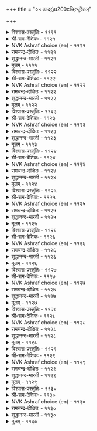 +++
title = "०५ कादऱ्\u200cचिऱप्पुरैत्तल्"

+++


<details><summary>विश्वास-प्रस्तुतिः - ११२१</summary>

पालॊडु तेन्गलन् दट्रे पणिमॊऴि  
वालॆयिऱु ऊऱिय नीर्।       ११२१
</details>

<details><summary>श्री-राम-देशिकः - ११२१</summary>

अस्यास्तु मृदुभाषिण्याः श्वेतदन्तोद्भवं जलम् ।  
मधुसम्मिश्रितं क्षीरमिवातिमधुरं भवेत् ॥ ११२१॥
</details>

<details><summary>NVK Ashraf choice (en) - ११२१</summary>

११२१
Like a mixture of milk and honey,
Is the drool that drips through her pearly teeth.
(N.V.K. Ashraf)
</details>

<details><summary>रामचन्द्र-दीक्षितः - ११२१</summary>

1121 pāloṭu tēṉkalan taṟṟē paṇimoḻi  
vāleyiṟu ūṟiya nīr.  
1121\. The kiss of the tender lips of my modest maid is like the taste of honey with milk.  
</details>

<details><summary>शुद्धानन्द-भारती - ११२१</summary>

1\. பாலொடு தேன்கலந் தற்றே பணிமொழி  
வாலெயிறு ஊறிய நீர்.  
Like milk and honey the dew is sweet  
From her white teeth whose word is soft.        1121  
</details>

<details><summary>मूलम् - ११२१</summary>

पालॊडु तेन्गलन् दट्रे पणिमॊऴि  
वालॆयिऱु ऊऱिय नीर्।       ११२१
</details>

<details><summary>विश्वास-प्रस्तुतिः - ११२२</summary>

उडम्बॊडु उयिरिडै ऎन्नमऱ्ऱन्न  
मडन्दैयॊडु ऎम्मिडै नट्पु।       ११२२
</details>

<details><summary>श्री-राम-देशिकः - ११२२</summary>

जीवस्य देहसम्बन्धो यादृशो दृश्यते भुवि ।  
स्नेहबन्धो ममाप्यस्यां वर्तते तादृशो दृढः ॥ ११२२॥
</details>

<details><summary>NVK Ashraf choice (en) - ११२२</summary>

११२२
The bond between me and this damsel
Is like the union of body and soul. *
(W.H. Drew and J. Lazarus)
</details>

<details><summary>रामचन्द्र-दीक्षितः - ११२२</summary>

1122 uṭampoṭu uyiriṭai eṉṉamaṟṟu aṉṉa  
maṭantaiyoṭu emmiṭai naṭpu.

1122\. The love that has sprung up between me and my beloved is constant, even as body and soul are inseparable.  
</details>

<details><summary>शुद्धानन्द-भारती - ११२२</summary>

2\. உடம்பொடு உயிரிடை என்னமற் றன்ன  
மடந்தையொடு எம்மிடை நட்பு.  
Love between me and this lady  
Is like bond between soul and body.        1122  
</details>

<details><summary>मूलम् - ११२२</summary>

उडम्बॊडु उयिरिडै ऎन्नमऱ्ऱन्न  
मडन्दैयॊडु ऎम्मिडै नट्पु।       ११२२
</details>

<details><summary>विश्वास-प्रस्तुतिः - ११२३</summary>

करुमणियिऱ्पावाय्नी पोदायाम् वीऴुम्  
तिरुनुदऱ्कु इल्लै इडम्।       ११२३
</details>

<details><summary>श्री-राम-देशिकः - ११२३</summary>

मन्नेत्रकृष्णतारे! त्वं त्यक्त्वा स्थानमितो व्रज ।  
नो चेन्मत्प्रियया तस्तुमत्र नैव हि शक्यते ॥ ११२३॥
</details>

<details><summary>NVK Ashraf choice (en) - ११२३</summary>

११२३
O pupil of my eye! Be gone,
For there is no place for the maiden I love. *
(M.S. Poornalingam Pillai)
</details>

<details><summary>रामचन्द्र-दीक्षितः - ११२३</summary>

1123 karumaṇiyiṉ pāvāynī pōtāyām vīḻum  
tirunutaṟku illai iṭam.

1123\. O Image in the pupil of my eye, begone! How can my fair-browed lady sit enthroned, unless you give place to her?  
</details>

<details><summary>शुद्धानन्द-भारती - ११२३</summary>

3\. கருமணியிற் பாவாய்நீ போதாயாம் வீழும்  
திருநுதற்கு இல்லை இடம்.  
Depart image in my pupil  
Giving room to my fair-browed belle!        1123  
</details>

<details><summary>मूलम् - ११२३</summary>

करुमणियिऱ्पावाय्नी पोदायाम् वीऴुम्  
तिरुनुदऱ्कु इल्लै इडम्।       ११२३
</details>

<details><summary>विश्वास-प्रस्तुतिः - ११२४</summary>

वाऴ्दल् उयिर्क्कन्नळ् आयिऴै सादल्  
अदऱ्कन्नळ् नीङ्गुम् इडत्तु।       ११२४
</details>

<details><summary>श्री-राम-देशिकः - ११२४</summary>

संयोगे भूषणाङ्गीयं मम जीवनदायिनी ।  
वियोगे सैव मे नूनं भवेन्मरणदायिनी ॥ ११२४॥
</details>

<details><summary>NVK Ashraf choice (en) - ११२४</summary>

११२४
Life is lively when she is around,
But dreadful when she leaves.
(N.V.K. Ashraf)
</details>

<details><summary>रामचन्द्र-दीक्षितः - ११२४</summary>

1124 vāḻtal uyirkkaṉṉaḷ āyiḻai cātal  
ataṟkaṉṉaḷ nīṅku miṭattu.

1124\. Embracing the arms of my choicely adorned lady I feel all the thrill and joy of life, but the moment I separate, I feel the wretchedness of death.  
</details>

<details><summary>शुद्धानन्द-भारती - ११२४</summary>

4\. வாழ்தல் உயிர்க்கன்னள் ஆயிழை சாதல்  
அதற்கன்னள் நீங்கு மிடத்து.  
Life with my jewel is existence  
Death it is her severance.        1124  
</details>

<details><summary>मूलम् - ११२४</summary>

वाऴ्दल् उयिर्क्कन्नळ् आयिऴै सादल्  
अदऱ्कन्नळ् नीङ्गुम् इडत्तु।       ११२४
</details>

<details><summary>विश्वास-प्रस्तुतिः - ११२५</summary>

उळ्ळुवन् मन्यान् मऱप्पिन् मऱप्पऱियेन्  
ऒळ्ळमर्क् कण्णाळ् कुणम्।       ११२५
</details>

<details><summary>श्री-राम-देशिकः - ११२५</summary>

यदि स्युर्विस्मृता लोके क्रूराक्ष्यास्ते च सद्गुणाः ।  
तदैव स्मरणं युक्तं, न मया विस्मृता गुणाः ॥ ११२५॥
</details>

<details><summary>NVK Ashraf choice (en) - ११२५</summary>

११२५
Recollection is needed if only I forget.
How can I forget her dazzling warring eyes!
(N.V.K. Ashraf)
</details>

<details><summary>रामचन्द्र-दीक्षितः - ११२५</summary>

1125 uḷḷuvaṉ maṉyāṉ maṟappiṉ maṟappaṟiyēṉ  
oḷḷamark kaṇṇāḷ kuṇam.

1125\. I cannot forget the noble quality of my love of the sparkling eyes.  
</details>

<details><summary>शुद्धानन्द-भारती - ११२५</summary>

5\. உள்ளுவன் மன்யான் மறப்பின் மறப்பறியேன்  
ஒள்ளமர்க் கண்ணாள் குணம்.  
Can I forget? I recall always  
The charms of her bright battling eyes.        1125  
</details>

<details><summary>मूलम् - ११२५</summary>

उळ्ळुवन् मन्यान् मऱप्पिन् मऱप्पऱियेन्  
ऒळ्ळमर्क् कण्णाळ् कुणम्।       ११२५
</details>

<details><summary>विश्वास-प्रस्तुतिः - ११२६</summary>

कण्णुळ्ळिन् पोगार् इमैप्पिन् परुगुवरा  
नुण्णियर्ऎम् काद लवर्।       ११२६
</details>

<details><summary>श्री-राम-देशिकः - ११२६</summary>

नापयाति प्रियो नेत्रान्निमेषसमयोऽपि सः ।  
नैति खेदं, यतोऽन्येषामदृश्यः सूक्ष्मरूपधृत् ॥ ११२६॥
</details>

<details><summary>NVK Ashraf choice (en) - ११२६</summary>

११२६
So subtle is my lover’s form that he neither leaves my eyes
Nor is he hurt when I wink. *
( Shuddhananda Bharatiar), (V.V.S. Aiyar)
</details>

<details><summary>रामचन्द्र-दीक्षितः - ११२६</summary>

1126 kaṇṇuḷḷiṉ pōkār imaippiṉ paruvarār  
nuṇṇiyarem kāta lavar.

1126\. My lover will never vanish from my eyes; nor will he be disturbed if I close them. He is so ethereal as to be invisible.  
</details>

<details><summary>शुद्धानन्द-भारती - ११२६</summary>

6\. கண்ணுன்ளின் போகார் இமைப்பின் பருவரார்  
நுண்ணியர்எங் காத லவர்.  
So subtle is my lover's form  
Ever in my eyes winking, no harm.        1126  
</details>

<details><summary>मूलम् - ११२६</summary>

कण्णुळ्ळिन् पोगार् इमैप्पिन् परुगुवरा  
नुण्णियर्ऎम् काद लवर्।       ११२६
</details>

<details><summary>विश्वास-प्रस्तुतिः - ११२७</summary>

कण्णुळ्ळार् काद लवरागक् कण्णुम्  
ऎऴुदेम् करप्पाक्कु अऱिन्दु।       ११२७
</details>

<details><summary>श्री-राम-देशिकः - ११२७</summary>

मन्नेत्रस्थो मात्प्रियोऽसौ छन्नः स्यादिति शङ्कया ।  
अञ्जनाद्यैरलङ्कारो नेत्रयोर्न विधीयते ॥ ११२७॥
</details>

<details><summary>NVK Ashraf choice (en) - ११२७</summary>

११२७
I will not paint my eyes and so lose
Even for a trice the sight of my love.
(P.S. Sundaram)
</details>

<details><summary>रामचन्द्र-दीक्षितः - ११२७</summary>

1127 kaṇṇuḷḷār kāta lavarākak kaṇṇum  
eḻutēm karappākku aṟintu.

1127\. I fear to paint ray eyes, lest it should hide the vision of my lord dwelling within.  
</details>

<details><summary>शुद्धानन्द-भारती - ११२७</summary>

7\. கண்ணுள்ளார் காத லவராகக் கண்ணும்  
எழுதேம் கரப்பாக்கு அறிந்து.  
My lover in my eyes abides  
I paint them not lest he hides.        1127  
</details>

<details><summary>मूलम् - ११२७</summary>

कण्णुळ्ळार् काद लवरागक् कण्णुम्  
ऎऴुदेम् करप्पाक्कु अऱिन्दु।       ११२७
</details>

<details><summary>विश्वास-प्रस्तुतिः - ११२८</summary>

नॆञ्जत्तार् काद लवराग वॆय्दुण्डल्  
अञ्जुदुम् वेबाक् कऱिन्दु।       ११२८
</details>

<details><summary>श्री-राम-देशिकः - ११२८</summary>

य्ष्णवस्त्वशनेनासौ हृदयस्थो मम प्रिय ः ।  
दग्धः स्यादिति भीत्या, तदुष्णं वस्तु न भुज्यते ॥ ११२८॥
</details>

<details><summary>NVK Ashraf choice (en) - ११२८</summary>

११२८
I dare not swallow anything hot
Lest it hurt my lover within me!
(P.S. Sundaram)
</details>

<details><summary>रामचन्द्र-दीक्षितः - ११२८</summary>

1128 neñcattār kāta lavarāka veytuṇṭal  
añcutum vēpākku aṟintu.

1128\. With my lover in my heart I do not eat anything hot lest it should harm the delicate one.  
</details>

<details><summary>शुद्धानन्द-भारती - ११२८</summary>

8\. நெஞ்சத்தார் காத லவராக வெய்துஉண்டல்  
அஞ்சுதும் வேபாக்கு அறிந்து.  
My lover abides in my heart  
I fear hot food lest he feels hot.        1128  
</details>

<details><summary>मूलम् - ११२८</summary>

नॆञ्जत्तार् काद लवराग वॆय्दुण्डल्  
अञ्जुदुम् वेबाक् कऱिन्दु।       ११२८
</details>

<details><summary>विश्वास-प्रस्तुतिः - ११२९</summary>

इमैप्पिन् करप्पाक्कु अऱिवल् अनैत्तिऱ्के  
एदिलर् ऎन्नुम् इव् वूर्।       ११२९
</details>

<details><summary>श्री-राम-देशिकः - ११२९</summary>

नेत्रस्पन्दे कृते नेत्रात् प्रियोऽन्तर्धानमेष्यति ।  
ज्ञात्वदं निर्निमेषं तं कठिन ब्रुवते जनाः ॥ ११२९॥
</details>

<details><summary>NVK Ashraf choice (en) - ११२९</summary>

११२९
My eyes don’t close for fear of losing him.
Seeing this, folks blame him for desertion.
(N.V.K. Ashraf)
</details>

<details><summary>रामचन्द्र-दीक्षितः - ११२९</summary>

1129 imaippiṉ karappākku aṟival aṉaittiṟkē  
ētilar eṉṉumiv vūr.

1129\. My eyes wink not lest they should lose the vision of my lord within; not knowing this people blame him for my sleeplessness.  
</details>

<details><summary>शुद्धानन्द-भारती - ११२९</summary>

9\. இமைப்பின் கரப்பாக்கு அறிவல் அனைத்திற்கே  
எதிலர் என்னும்இவ் வூர்.  
My eyes wink not lest he should hide  
And him as cruel the townsmen chide.        1129  
</details>

<details><summary>मूलम् - ११२९</summary>

इमैप्पिन् करप्पाक्कु अऱिवल् अनैत्तिऱ्के  
एदिलर् ऎन्नुम् इव् वूर्।       ११२९
</details>

<details><summary>विश्वास-प्रस्तुतिः - ११३०</summary>

उवन्दुऱैवर् उळ्ळत्तुळ् ऎण्ड्रुम् इगन्दुऱैवर्  
एदिलर् ऎन्नुम् इव् वूर्।       ११३०
</details>

<details><summary>श्री-राम-देशिकः - ११३०</summary>

हृदयेऽस्ति प्रियो नित्यं तदज्ञात्वा जना भुवि ।  
निन्दन्ति ᳚प्रीतिहीनोऽयं वियोगं बहती'' ति च ॥ ११३०॥
</details>

<details><summary>NVK Ashraf choice (en) - ११३०</summary>

११३०
He dwells gladly forever in my heart.
And the folks say he is loveless and has left me. *
(P.S. Sundaram)
</details>

<details><summary>रामचन्द्र-दीक्षितः - ११३०</summary>

1130 uvantuṟaivr uḷḷattuḷ eṉṟum ikantuṟaivar  
ētilar eṉṉumiv vūr.

1130\. Delightfully my lover makes my heart for ever his abode; but villainous people say he is cruel and dwells apart.  
</details>

<details><summary>शुद्धानन्द-भारती - ११३०</summary>

10\. உவந்துறைவர் உள்ளத்துள் என்றும் இகந்துறைவர்  
ஏதிலர் என்னும்இவ் வூர்.  
He abides happy in my heart  
But people mistake he is apart.        1130  
</details>

<details><summary>मूलम् - ११३०</summary>

उवन्दुऱैवर् उळ्ळत्तुळ् ऎण्ड्रुम् इगन्दुऱैवर्  
एदिलर् ऎन्नुम् इव् वूर्।       ११३०
</details>
